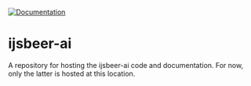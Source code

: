 [![Documentation](https://img.shields.io/badge/doc-stable-blue.svg)](https://keithwm.github.io/ijsbeer-ai/src/)

# ijsbeer-ai
A repository for hosting the ijsbeer-ai code and documentation. For now, only the latter is hosted at this location.
